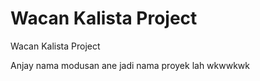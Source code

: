 # Wacan Kalista Project

Wacan Kalista Project

Anjay nama modusan ane jadi nama proyek lah wkwwkwk
